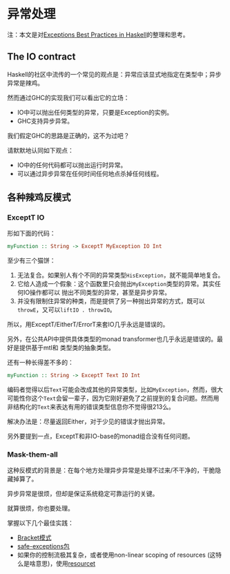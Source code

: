 # 异常处理

注：本文是对[Exceptions Best Practices in Haskell](https://www.fpcomplete.com/blog/2016/11/exceptions-best-practices-haskell)的整理和思考。

## The IO contract

Haskell的社区中流传的一个常见的观点是：异常应该显式地指定在类型中；异步异常是辣鸡。

然而通过GHC的实现我们可以看出它的立场：

* IO中可以抛出任何类型的异常，只要是Exception的实例。
* GHC支持异步异常。

我们假定GHC的思路是正确的，这不为过吧？

请默默地认同如下观点：

* IO中的任何代码都可以抛出运行时异常。
* 可以通过异步异常在任何时间任何地点杀掉任何线程。


## 各种辣鸡反模式

### ExceptT IO

形如下面的代码：

```haskell
myFunction :: String -> ExceptT MyException IO Int
```

至少有三个猫饼：

1. 无法复合。如果别人有个不同的异常类型`HisException`，就不能简单地复合。
1. 它给人造成一个假象：这个函数里只会抛出`MyException`类型的异常。其实任何IO操作都可以
   抛出不同类型的异常，甚至是异步异常。
1. 并没有限制住异常的种类，而是提供了另一种抛出异常的方式，既可以`throwE`，又可以`liftIO . throwIO`。

所以，用ExceptT/EitherT/ErrorT来套IO几乎永远是错误的。

另外，在公共API中提供具体类型的monad transformer也几乎永远是错误的。最好是提供基于mtl和
类型类的抽象类型。

还有一种长得差不多的：

```haskell
myFunction :: String -> ExceptT Text IO Int
```

编码者觉得以后`Text`可能会改成其他的异常类型，比如`MyException`，然而，很大可能性你这个`Text`会留一辈子，因为它刚好避免了之前提到的复合问题。然而用非结构化的`Text`来表达有用的错误类型信息你不觉得很213么。

解决办法是：尽量返回Either，对于少见的错误才抛出异常。

另外要提到一点，ExceptT和非IO-base的monad组合没有任何问题。

### Mask-them-all

这种反模式的背景是：在每个地方处理异步异常是处理不过来/不干净的，干脆隐藏掉算了。

异步异常是很烦，但却是保证系统稳定可靠运行的关键。

就算很烦，你也要处理。

掌握以下几个最佳实践：

* [Bracket模式](https://wiki.haskell.org/Bracket_pattern)
* [safe-exceptions包](http://hackage.haskell.org/package/safe-exceptions)
* 如果你的控制流极其复杂，或者使用non-linear scoping of resources (这特么是啥意思)，使用[resourcet](https://hackage.haskell.org/package/resourcet)
